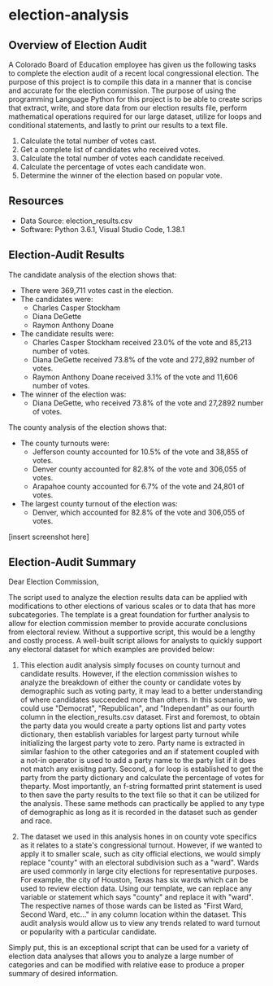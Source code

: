 # election-analysis

## Overview of Election Audit

A Colorado Board of Education employee has given us the following tasks to complete the election audit of a recent local congressional election. The purpose of this project is to compile this data in a manner that is concise and accurate for the election commission. The purpose of using the programming Language Python for this project is to be able to create scrips that extract, write, and store data from our election results file, perform mathematical operations required for our large dataset, utilize for loops and conditional statements, and lastly to print our results to a text file.

1. Calculate the total number of votes cast.
2. Get a complete list of candidates who received votes.
3. Calculate the total number of votes each candidate received.
4. Calculate the percentage of votes each candidate won.
5. Determine the winner of the election based on popular vote.

## Resources

* Data Source: election_results.csv
* Software: Python 3.6.1, Visual Studio Code, 1.38.1

## Election-Audit Results

The candidate analysis of the election shows that:
* There were 369,711 votes cast in the election.
* The candidates were:
    * Charles Casper Stockham
    * Diana DeGette
    * Raymon Anthony Doane
* The candidate results were:
    * Charles Casper Stockham received 23.0% of the vote and 85,213 number of votes.
    * Diana DeGette received 73.8% of the vote and 272,892 number of votes.
    * Raymon Anthony Doane received 3.1% of the vote and 11,606 number of votes.
* The winner of the election was:
    * Diana DeGette, who received 73.8% of the vote and 27,2892 number of votes.

The county analysis of the election shows that:
* The county turnouts were:
   * Jefferson county accounted for 10.5% of the vote and 38,855 of votes.
   * Denver county accounted for 82.8% of the vote and 306,055 of votes.
   * Arapahoe county accounted for 6.7% of the vote and 24,801 of votes.
* The largest county turnout of the election was:
   * Denver, which accounted for 82.8% of the vote and 306,055 of votes.

[insert screenshot here]

## Election-Audit Summary

Dear Election Commission,

The script used to analyze the election results data can be applied with modifications to other elections of various scales or to data that has more subcategories. The template is a great foundation for further analysis to allow for election commission member to provide accurate conclusions from electoral review. Without a supportive script, this would be a lengthy and costly process. A well-built script allows for analysts to quickly support any electoral dataset for which examples are provided below:

1) This election audit analysis simply focuses on county turnout and candidate results. However, if the election commission wishes to analyze the breakdown of either the county or candidate votes by demographic such as voting party, it may lead to a better understanding of where candidates succeeded more than others. In this scenario, we could use "Democrat", "Republican", and "Independant" as our fourth column in the election_results.csv dataset. First and foremost, to obtain the party data you would create a party options list and party votes dictionary, then establish variables for largest party turnout while initializing the largest party vote to zero. Party name is extracted in similar fashion to the other categories and an if statement coupled with a not-in operator is used to add a party name to the party list if it does not match any exisitng party. Second, a for loop is established to get the party from the party dictionary and calculate the percentage of votes for theparty. Most importantly, an f-string formatted print statement is used to then save the party results to the text file so that it can be utilized for the analysis. These same methods can practically be applied to any type of demographic as long as it is recorded in the dataset such as gender and race.

2) The dataset we used in this analysis hones in on county vote specifics as it relates to a state's congressional turnout. However, if we wanted to apply it to smaller scale, such as city official elections, we would simply replace "county" with an electoral subdivision such as a "ward". Wards are used commonly in large city elections for representative purposes. For example, the city of Houston, Texas has six wards which can be used to review election data. Using our template, we can replace any variable or statement which says "county" and replace it with "ward". The respective names of those wards can be listed as "First Ward, Second Ward, etc..." in any column location within the dataset. This audit analysis would allow us to view any trends related to ward turnout or popularity with a particular candidate. 

Simply put, this is an exceptional script that can be used for a variety of election data analyses that allows you to analyze a large number of categories and can be modified with relative ease to produce a proper summary of desired information.
